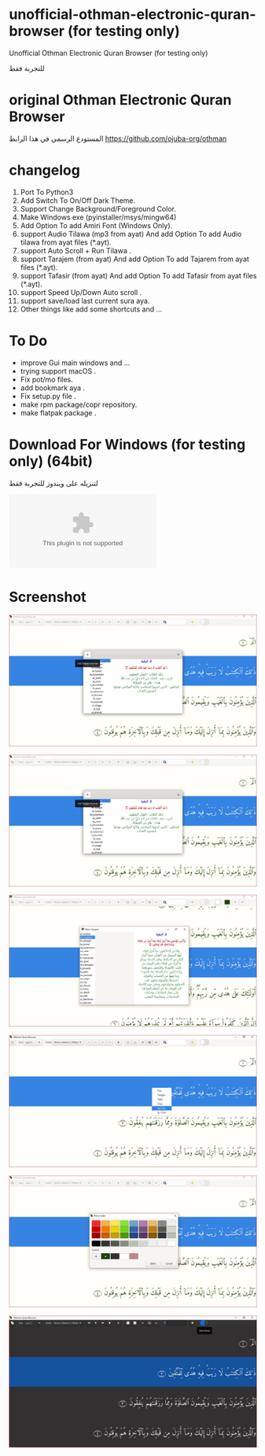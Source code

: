 # unofficial-othman-electronic-quran-browser  (for testing only)
Unofficial Othman Electronic Quran Browser (for testing only)

للتجربة فقط


# original Othman Electronic Quran Browser
المستودع الرسمي في هذا الرابط
https://github.com/ojuba-org/othman


# changelog 
  1.  Port To Python3
  2.  Add Switch To On/Off Dark Theme.
  3.  Support Change Background/Foreground Color.
  4.  Make Windows exe (pyinstaller/msys/mingw64)
  5.  Add Option To add Amiri Font (Windows Only).
  6.  support Audio Tilawa (mp3 from ayat) And add Option To add Audio tilawa from ayat files (*.ayt).
  7.  support Auto Scroll + Run Tilawa  .
  8.  support Tarajem (from ayat) And add Option To add Tajarem  from ayat files (*.ayt). 
  9.  support Tafasir (from ayat) And add Option To add Tafasir  from ayat files (*.ayt).
  10. support Speed Up/Down Auto scroll .
  11. support save/load last current sura aya.
  12. Other things like add some shortcuts and ...
  
# To Do 
 * improve Gui main windows and ...
 * trying support macOS .
 * Fix pot/mo files.
 * add bookmark aya .
 * Fix setup.py file .
 * make rpm package/copr repository.
 * make flatpak package .
 
# Download For Windows (for testing only) (64bit)

لتنزيله على ويندوز للتجربة فقط

![Download](https://github.com/yucefsourani/unofficial-othman-electronic-quran-browser/raw/master/windows_exe/othman-setup.exe "Screenshot")

# Screenshot

![Alt text](https://raw.githubusercontent.com/yucefsourani/unofficial-othman-electronic-quran-browser/master/Capture1.JPG "Screenshot")

![Alt text](https://raw.githubusercontent.com/yucefsourani/unofficial-othman-electronic-quran-browser/master/Capture1.JPG "Screenshot")

![Alt text](https://raw.githubusercontent.com/yucefsourani/unofficial-othman-electronic-quran-browser/master/Capture3.JPG "Screenshot")

![Alt text](https://raw.githubusercontent.com/yucefsourani/unofficial-othman-electronic-quran-browser/master/Capture4.JPG "Screenshot")

![Alt text](https://raw.githubusercontent.com/yucefsourani/unofficial-othman-electronic-quran-browser/master/Capture6.JPG "Screenshot")

![Alt text](https://raw.githubusercontent.com/yucefsourani/unofficial-othman-electronic-quran-browser/master/Capture7.JPG "Screenshot")
